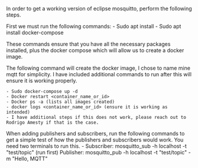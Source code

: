 In order to get a working version of eclipse mosquitto, perform the following steps.

First we must run the following commands:
    - Sudo apt install
    - Sudo apt install docker-compose

These commands ensure that you have all the necessary packages installed, plus the docker compose which will allow us to create a docker image.

The following command will create the docker image, I chose to name mine mqtt for simplicity. I have included additional commands to run after this will ensure it is working properly.

    - Sudo docker-compose up -d
    - Docker restart <container_name_or_id>
    - Docker ps -a (lists all images created)
    - docker logs <container_name_or_id> (ensure it is working as intended)
    - I have additional steps if this does not work, please reach out to Rodrigo Amesty if that is the case.

When adding publishers and subscribers, run the following commands to get a simple test of how the publishers and subscribers would work. You need two terminals to run this.
    - Subscriber: mosquitto_sub -h localhost -t "test/topic" (run first)
Publisher:  mosquitto_pub -h localhost -t "test/topic" -m "Hello, MQTT"